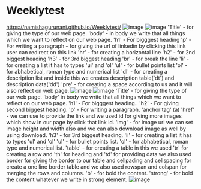 # Weeklytest
https://namishagurunani.github.io/Weeklytest/
![image](https://github.com/namishagurunani/Resume/assets/126158413/ebeda215-a304-4d01-8605-ab35b6787b45)
![image](https://github.com/namishagurunani/Resume/assets/126158413/fe2f44bc-55b5-4e68-a7be-8c6ea7daaa70)
'Title' - for giving the type of our web page.
'body' - in body we write that all things which we want to reflect on our web page.
'h1' - For bigggest heading
'p'  - For writing a paragraph
<a href="" ></a> - for giving the url of linkedin by clicking this link user can redirect on this link
'hr' - for creating a horizontal line 
'h2' - for 2nd biggest heading
'h3' - for 3rd biggest heading 
'br' - for break the line 
'li' - for creating a list it has to types 'ul' and 'ol'
'ul' - for bullet points list
'ol' - for abhabetical, roman type and numerical list
'dl' - for creating a description list and inside this we creates description table('dt') and description data('dd')
'pre' - for creating a space according to us and it will also reflect on web page.
![image](https://github.com/namishagurunani/day4/assets/126158413/ba568602-d80d-40a8-b018-91567353aebc)
![image](https://github.com/namishagurunani/day4/assets/126158413/5904362b-0c30-4071-9167-d4faa977de60)
'Title' - for giving the type of our web page.
'body' in body we write that all things which we want to reflect on our web page.
'h1' - For bigggest heading..
'h2' - For giving second biggest heading.
'p'  - For writing a paragraph.
'anchor tag' (a) 'href' - we can use to provide the link and we used id for giving more images which show in our page by click that link id.
'img' - for image url we can set image height and width also and we can also download image as well by using download.
'h3' - for 3rd biggest heading.
'li' - for creating a list it has to types 'ul' and 'ol'
'ul' - for bullet points list.
'ol' - for abhabetical, roman type and numerical list.
'table' - for creating a table in this we used 'tr' for creating a row and 'th' for heading and 'td' for providing data.we also used border for giving the border to our table and cellpading and cellspacing for create a one line border table and we also used rowspan and colspan for merging the rows and columns.
'b' - for bold the content.
'strong' - for bold the content whatever we write in strong element.
![image](https://github.com/namishagurunani/weekly/assets/126158413/6be5c5e0-7fa1-4231-939f-6685a4c01d7c)
